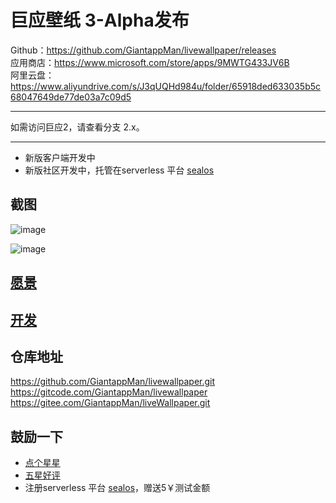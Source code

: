 # 巨应壁纸 3-Alpha发布 

Github：https://github.com/GiantappMan/livewallpaper/releases  
应用商店：https://www.microsoft.com/store/apps/9MWTG433JV6B  
阿里云盘：https://www.aliyundrive.com/s/J3qUQHd984u/folder/65918ded633035b5c68047649de77de03a7c09d5

---

如需访问巨应2，请查看分支 2.x。

---

- 新版客户端开发中
- 新版社区开发中，托管在serverless 平台 [sealos](https://cloud.sealos.run/?uid=GADZKECTJA)  

## 截图  
![image](https://github.com/GiantappMan/livewallpaper/assets/80653/671d275a-372a-496f-892d-8e0053edff4c)

![image](https://github.com/GiantappMan/livewallpaper/assets/80653/ff184b2b-ea4f-4215-aef9-bb3eb7a70de1)


## [愿景](./docs/0.愿景.md)

## [开发](./docs/1.开发.md)

## 仓库地址

<https://github.com/GiantappMan/livewallpaper.git>  
<https://gitcode.com/GiantappMan/livewallpaper>  
<https://gitee.com/GiantappMan/liveWallpaper.git>  

## 鼓励一下

- [点个星星](https://github.com/GiantappMan/livewallpaper)  
- [五星好评](https://www.microsoft.com/store/apps/9MWTG433JV6B)
- 注册serverless 平台 [sealos](https://cloud.sealos.run/?uid=GADZKECTJA)，赠送5￥测试金额
  
